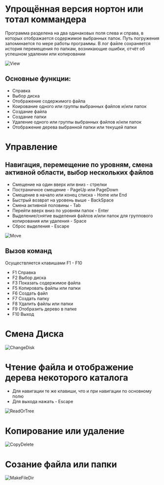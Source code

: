 # Упрощённая версия нортон или тотал коммандера

Программа разделена на два одинаковых поля слева и справа, в которых отображается содержимое выбранных папок. Путь погружения запоминается по мере работы программы.
В лог файле сохраняется история перемещения по папкам, возникающие ошибки, отчёт об успешном удалении или копировании

![View](https://user-images.githubusercontent.com/66882494/114164255-c0aee000-9933-11eb-8a67-14a56ddfe18a.gif)

## Основные функции:
- Справка
- Выбор диска
- Отображение содержимого файла
- Коирование одного или группы выбранных файлов и/или папок
- Создание файла
- Создание папки
- Удаление одного или группы выбранных файлов и/или папок
- Отображение дерева выбранной папки или текущей папки

# Управление
## Навигация, перемещение по уровням, смена активной области, выбор нескольких файлов

- Смещение на один вверх или вниз - стрелки
- Постраничное смещение - PageUp или PageDown
- Смещение в начало или конец списка - Home или End
- Быстрый возврат на уровень выше - BackSpace
- Смена активной половины - Tab
- Перейти вверх вниз по уровням папок - Enter
- Выделение/снятие выделения файлов и/или папок для группового копирования или удаления - Space
- Сброс выделения - Escape

![Move](https://user-images.githubusercontent.com/66882494/114167605-d6260900-9937-11eb-97bc-59e147758625.gif)

## Вызов команд

Осуществляется клавишами F1 - F10
- F1  Справка
- F2  Выбор диска
- F3  Показать содержимое файла
- F5  Копировать файлы или папки
- F6  Создать файл
- F7  Создать папку
- F8  Удалить файлы или папки
- F9  Отобразить дерево в папке
- F10 Выход

# Смена Диска

![ChangeDisk](https://user-images.githubusercontent.com/66882494/114168382-de327880-9938-11eb-9530-70367173ebd8.gif)

# Чтение файла и отображение дерева некоторого каталога

- Для навигации те же клавиши, что и при навигации по основному полю
- Для выхода нажать - Escape

![ReadOrTree](https://user-images.githubusercontent.com/66882494/114169143-d8896280-9939-11eb-8412-da74f1aa352e.gif)

# Копирование или удаление

![CopyDelete](https://user-images.githubusercontent.com/66882494/114193496-41330800-9957-11eb-8241-8d652f67e863.gif)

# Созание файла или папки

![MakeFileDir](https://user-images.githubusercontent.com/66882494/114194591-55c3d000-9958-11eb-8b63-cc66b3415566.gif)
